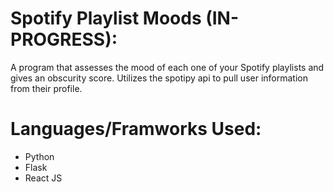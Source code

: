 # Spotify Playlist Moods (IN-PROGRESS):
A program that assesses the mood of each one of your Spotify playlists and gives an obscurity score. Utilizes the spotipy api to pull user information from their profile.

# Languages/Framworks Used:
- Python
- Flask
- React JS

